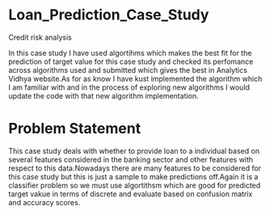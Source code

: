 # Loan_Prediction_Case_Study
Credit risk analysis 

In this case study I have used algortihms which makes the best fit for the prediction of target value for this case study and checked its perfomance across algorithms used and submitted which gives the best in Analytics Vidhya website.As for as know I have kust implemented the algorithm which I am familiar with and in the process of exploring new algorithms I would update the code with that new algorithm implementation.

# Problem Statement

This case study deals with whether to provide loan to a individual based on several features considered in the banking sector and other features with respect to this data.Nowadays there are many features to be considered for this case study but this is just a sample to make predictions off.Again it is a classifier problem so we must use algortithsm which are good for predicted target vakue in terms of discrete and evaluate based on confusion matrix and accuracy scores.

